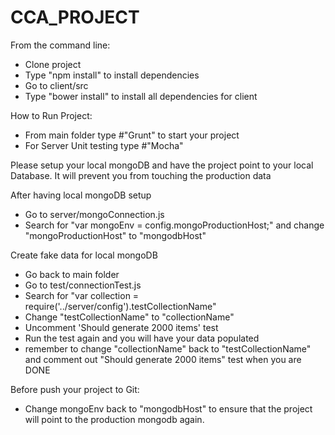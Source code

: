 # CCA_PROJECT
From the command line:
- Clone project
- Type "npm install" to install dependencies
- Go to client/src
- Type "bower install" to install all dependencies for client

How to Run Project:
- From main folder type #"Grunt" to start your project
- For Server Unit testing type #"Mocha"

Please setup your local mongoDB and have the project point to your local Database. It will prevent you from touching the production data

After having local mongoDB setup
- Go to server/mongoConnection.js
- Search for "var mongoEnv = config.mongoProductionHost;" and change "mongoProductionHost" to "mongodbHost"

Create fake data for local mongoDB
- Go back to main folder
- Go to test/connectionTest.js
- Search for "var collection = require('../server/config').testCollectionName"
- Change "testCollectionName" to "collectionName"
- Uncomment 'Should generate 2000 items' test
- Run the test again and you will have your data populated
- remember to change "collectionName" back to "testCollectionName" and comment out "Should generate 2000 items" test when you are DONE 

Before push your project to Git:
- Change mongoEnv back to "mongodbHost" to ensure that the project will point to the production mongodb again.
